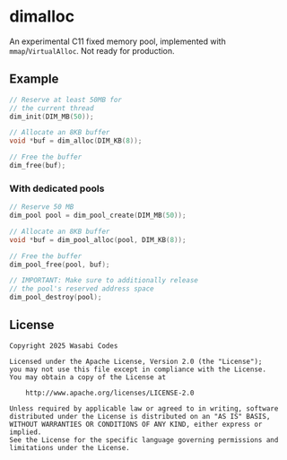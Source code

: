 # dimalloc
An experimental C11 fixed memory pool, implemented with ``mmap``/``VirtualAlloc``.
Not ready for production.

## Example
```c
// Reserve at least 50MB for 
// the current thread
dim_init(DIM_MB(50));

// Allocate an 8KB buffer
void *buf = dim_alloc(DIM_KB(8));

// Free the buffer
dim_free(buf);
```

### With dedicated pools
```c
// Reserve 50 MB
dim_pool pool = dim_pool_create(DIM_MB(50));

// Allocate an 8KB buffer
void *buf = dim_pool_alloc(pool, DIM_KB(8));

// Free the buffer
dim_pool_free(pool, buf);

// IMPORTANT: Make sure to additionally release
// the pool's reserved address space
dim_pool_destroy(pool);
```

## License
```text
Copyright 2025 Wasabi Codes

Licensed under the Apache License, Version 2.0 (the "License");
you may not use this file except in compliance with the License.
You may obtain a copy of the License at

    http://www.apache.org/licenses/LICENSE-2.0

Unless required by applicable law or agreed to in writing, software
distributed under the License is distributed on an "AS IS" BASIS,
WITHOUT WARRANTIES OR CONDITIONS OF ANY KIND, either express or implied.
See the License for the specific language governing permissions and
limitations under the License.
```
